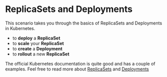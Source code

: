 # ReplicaSets and Deployments

This scenario takes you through the basics of ReplicaSets and Deployments in Kubernetes. 

- to **deploy** a **ReplicaSet**
- to **scale** your **ReplicaSet**
- to **create** a **Deployment** 
- to **rollout** a new **ReplicaSet** 

The official Kubernetes documentation is quite good and has a couple of examples. Feel free to read more about [ReplicaSets](https://kubernetes.io/docs/concepts/workloads/controllers/replicaset/) and [Deployments](https://kubernetes.io/docs/concepts/workloads/controllers/deployment/)

